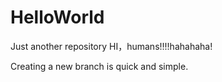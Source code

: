 # HelloWorld
Just another repository
HI，humans!!!!hahahaha!

Creating a new branch is quick and simple.

